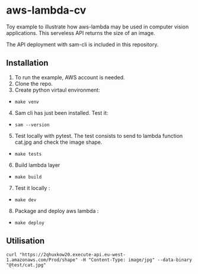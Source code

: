 # aws-lambda-cv
Toy example to illustrate how aws-lambda may be used in computer vision applications. This serveless API returns the size of an image.

The API deployment with sam-cli is included in this repository.

## Installation
1. To run the example, AWS account is needed.
2. Clone the repo.
3. Create python virtaul environment:
- `make venv`

4. Sam cli has just been installed. Test it:
- `sam --version`
5. Test locally with pytest. The test consists to send to lambda function cat.jpg and check the image shape.
- `make tests`
6. Build lambda layer
- `make build`
7. Test it locally :
- `make dev`
8. Package and deploy aws lambda :
- `make deploy`

## Utilisation
`curl "https://2qhuxkow20.execute-api.eu-west-1.amazonaws.com/Prod/shape" -H "Content-Type: image/jpg" --data-binary "@test/cat.jpg"`
